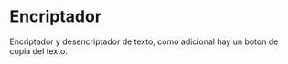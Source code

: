 # Encriptador
Encriptador y desencriptador de texto, como adicional hay un boton de copia del texto.
